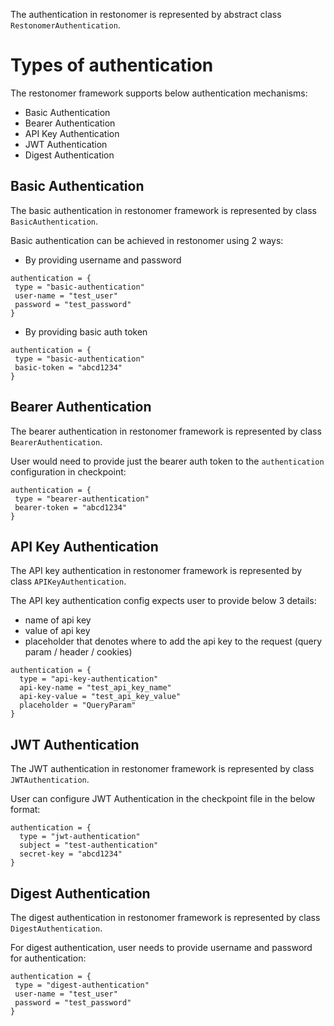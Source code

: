 The authentication in restonomer is represented by abstract class `RestonomerAuthentication`.

# Types of authentication 

The restonomer framework supports below authentication mechanisms:

* Basic Authentication
* Bearer Authentication
* API Key Authentication
* JWT Authentication
* Digest Authentication

## Basic Authentication

The basic authentication in restonomer framework is represented by class `BasicAuthentication`.

Basic authentication can be achieved in restonomer using 2 ways:

* By providing username and password

```hocon
authentication = {
 type = "basic-authentication"
 user-name = "test_user"
 password = "test_password"
}
```

* By providing basic auth token

```hocon
authentication = {
 type = "basic-authentication"
 basic-token = "abcd1234"
}
```

## Bearer Authentication

The bearer authentication in restonomer framework is represented by class `BearerAuthentication`.

User would need to provide just the bearer auth token to the `authentication` configuration in checkpoint:

```hocon
authentication = {
 type = "bearer-authentication"
 bearer-token = "abcd1234"
}
```

## API Key Authentication

The API key authentication in restonomer framework is represented by class `APIKeyAuthentication`.

The API key authentication config expects user to provide below 3 details:

* name of api key
* value of api key
* placeholder that denotes where to add the api key to the request (query param / header / cookies)

```hocon
authentication = {
  type = "api-key-authentication"
  api-key-name = "test_api_key_name"
  api-key-value = "test_api_key_value"
  placeholder = "QueryParam"
}
```

## JWT Authentication

The JWT authentication in restonomer framework is represented by class `JWTAuthentication`.

User can configure JWT Authentication in the checkpoint file in the below format:

```hocon
authentication = {
  type = "jwt-authentication"
  subject = "test-authentication"
  secret-key = "abcd1234"
}
```

## Digest Authentication

The digest authentication in restonomer framework is represented by class `DigestAuthentication`.

For digest authentication, user needs to provide username and password for authentication:

```hocon
authentication = {
 type = "digest-authentication"
 user-name = "test_user"
 password = "test_password"
}
```
